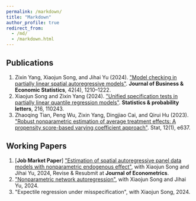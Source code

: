 ```yaml
---
permalink: /markdown/
title: "Markdown"
author_profile: true
redirect_from: 
  - /md/
  - /markdown.html
---
```


## Publications
1. Zixin Yang, Xiaojun Song, and Jihai Yu (2024). ["Model checking in partially linear spatial autoregressive models"](https://doi.org/10.1080/07350015.2024.2301958). **Journal of Business \& Economic Statistics**, 42(4), 1210–1222.
2. Xiaojun Song and Zixin Yang (2024). ["Unified specification tests in partially linear quantile regression models"](https://doi.org/10.1016/j.spl.2024.110243). **Statistics & probability letters**, 216, 110243.
3. Zhaoqing Tian, Peng Wu, Zixin Yang, Dingjiao Cai, and Qirui Hu (2023). ["Robust nonparametric estimation of average treatment effects: A propensity score-based varying coefficient approach"](https://onlinelibrary.wiley.com/doi/10.1002/sta4.637). Stat, 12(1), e637.

## Working Papers
1. [**Job Market Paper**] ["Estimation of spatial autoregressive panel data models with nonparametric endogenous effect"](..files//NLSAR.pdf), with Xiaojun Song and Jihai Yu, 2024, Revise & Resubmit at **Journal of Econometrics**.
2. ["Nonparametric network autoregression"](..files//NLNAR.pdf), with Xiaojun Song and Jihai Yu, 2024.
3. "Expectile regression under misspecification", with Xiaojun Song, 2024.

